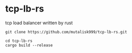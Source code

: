 # tcp-lb-rs
tcp load balancer written by rust

```
git clone https://github.com/mutalisk999/tcp-lb-rs.git

cd tcp-lb-rs
cargo build --release
```
